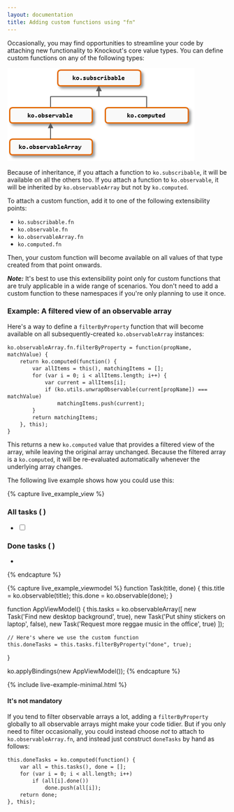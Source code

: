 ```yaml
---
layout: documentation
title: Adding custom functions using "fn"
---
```


Occasionally, you may find opportunities to streamline your code by attaching new functionality to Knockout's core value types. You can define custom functions on any of the following types:

![](images/fn/type-hierarchy.png)

Because of inheritance, if you attach a function to `ko.subscribable`, it will be available on all the others too. If you attach a function to `ko.observable`, it will be inherited by `ko.observableArray` but not by `ko.computed`.

To attach a custom function, add it to one of the following extensibility points:

 * `ko.subscribable.fn`
 * `ko.observable.fn`
 * `ko.observableArray.fn`
 * `ko.computed.fn`

Then, your custom function will become available on all values of that type created from that point onwards.

***Note:*** It's best to use this extensibility point only for custom functions that are truly applicable in a wide range of scenarios. You don't need to add a custom function to these namespaces if you're only planning to use it once. 

### Example: A filtered view of an observable array

Here's a way to define a `filterByProperty` function that will become available on all subsequently-created `ko.observableArray` instances:

    ko.observableArray.fn.filterByProperty = function(propName, matchValue) {
        return ko.computed(function() {
            var allItems = this(), matchingItems = [];
            for (var i = 0; i < allItems.length; i++) {
                var current = allItems[i];
                if (ko.utils.unwrapObservable(current[propName]) === matchValue)
                    matchingItems.push(current);
            }
            return matchingItems;
        }, this);
    }

This returns a new `ko.computed` value that provides a filtered view of the array, while leaving the original array unchanged. Because the filtered array is a `ko.computed`, it will be re-evaluated automatically whenever the underlying array changes.

The following live example shows how you could use this:

<script type="text/javascript">
/*<![CDATA[*/
    ko.observableArray.fn.filterByProperty = function(propName, matchValue) {
        return ko.computed(function() {
            var allItems = this(), matchingItems = [];
            for (var i = 0; i < allItems.length; i++) {
                var current = allItems[i];
                if (ko.utils.unwrapObservable(current[propName]) === matchValue)
                    matchingItems.push(current);
            }
            return matchingItems;
        }, this);
    }
/*]]>*/
</script>

{% capture live_example_view %}
<h3>All tasks (<span data-bind="text: tasks().length"> </span>)</h3>
<ul data-bind="foreach: tasks">
    <li>
        <label>
            <input type="checkbox" data-bind="checked: done" />
            <span data-bind="text: title"> </span>
        </label>
    </li>
</ul>

<h3>Done tasks (<span data-bind="text: doneTasks().length"> </span>)</h3>
<ul data-bind="foreach: doneTasks">
    <li data-bind="text: title"></li>
</ul>
{% endcapture %}

{% capture live_example_viewmodel %}
function Task(title, done) {
    this.title = ko.observable(title);
    this.done = ko.observable(done);
}

function AppViewModel() {
    this.tasks = ko.observableArray([
        new Task('Find new desktop background', true),
        new Task('Put shiny stickers on laptop', false),
        new Task('Request more reggae music in the office', true)
    ]);

    // Here's where we use the custom function
    this.doneTasks = this.tasks.filterByProperty("done", true);
}

ko.applyBindings(new AppViewModel());
{% endcapture %}

{% include live-example-minimal.html %}

#### It's not mandatory

If you tend to filter observable arrays a lot, adding a `filterByProperty` globally to all observable arrays might make your code tidier. But if you only need to filter occasionally, you could instead choose *not* to attach to `ko.observableArray.fn`, and instead just construct `doneTasks` by hand as follows:

    this.doneTasks = ko.computed(function() {
        var all = this.tasks(), done = [];
        for (var i = 0; i < all.length; i++)
            if (all[i].done())
                done.push(all[i]);
        return done;
    }, this);
